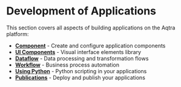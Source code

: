 # Development of Applications

This section covers all aspects of building applications on the Aqtra platform:

- **[Component](component.md)** - Create and configure application components
- **[UI Components](ui-components/index.md)** - Visual interface elements library
- **[Dataflow](data-flow-components/index.md)** - Data processing and transformation flows
- **[Workflow](workflow-components/index.md)** - Business process automation
- **[Using Python](using-python.md)** - Python scripting in your applications
- **[Publications](publishing-applications.md)** - Deploy and publish your applications
